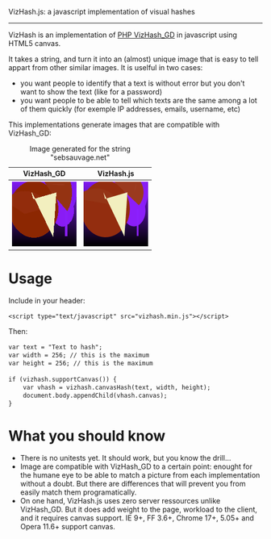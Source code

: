 VizHash.js: a javascript implementation of visual hashes
**********************************************************

VizHash is an implementation of <a href="http://sebsauvage.net/wiki/doku.php?id=php:vizhash_gd">PHP VizHash_GD</a> in javascript using HTML5 canvas.

It takes a string, and turn it into an (almost) unique image that is easy to tell appart from other similar images. It is uselful in two cases:

- you want people to identify that a text is without error but you don't want to show the text (like for a password)
- you want people to be able to tell which texts are the same among a lot of them quickly (for exemple IP addresses, emails, username, etc)

This implementations generate images that are compatible with VizHash_GD:

<table>
    <caption>Image generated for the string "sebsauvage.net"</caption>
    <thead>
        <tr>
            <th>VizHash_GD</th>
            <th>VizHash.js</th>
        </tr>
    </thead>
    <tbody>
        <tr>
            <th><img src="vizhash_gd.png"></th>
            <th><img src="vizhash_js.png"></th>
        </tr>
    </tbody>
</table>

Usage
======

Include in your header:

    <script type="text/javascript" src="vizhash.min.js"></script>

Then:

    var text = "Text to hash";
    var width = 256; // this is the maximum
    var height = 256; // this is the maximum

    if (vizhash.supportCanvas()) {
        var vhash = vizhash.canvasHash(text, width, height);
        document.body.appendChild(vhash.canvas);
    }


What you should know
=====================

* There is no unitests yet. It should work, but you know the drill...
* Image are compatible with VizHash_GD to a certain point: enought for the humane eye to be able to match a picture from each implementation without a doubt. But there are differences that will prevent you from easily match them programatically.
* On one hand, VizHash.js uses zero server ressources unlike VizHash_GD. But it does add weight to the page, workload to the client, and it requires canvas support. IE 9+, FF 3.6+, Chrome 17+, 5.05+ and Opera 11.6+ support canvas.
